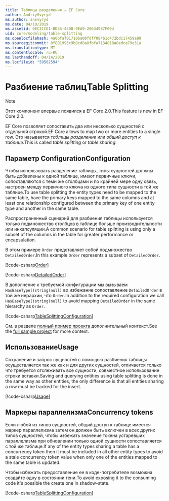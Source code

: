 ```yaml
---
title: Таблицы разделения — EF Core
author: AndriySvyryd
ms.author: ansvyryd
ms.date: 04/10/2019
ms.assetid: 0EC2CCE1-BD55-45D8-9EA9-20634987F094
uid: core/modeling/table-splitting
ms.openlocfilehash: 4a0bfaf017106a0bfdff084b1c472bdc17459a89
ms.sourcegitcommit: 8f801993c9b8cd8a8fbfa7134818a8edca79e31a
ms.translationtype: MT
ms.contentlocale: ru-RU
ms.lasthandoff: 04/14/2019
ms.locfileid: "59562594"
---
```

# <a name="table-splitting"></a><span data-ttu-id="8b79e-102">Разбиение таблиц</span><span class="sxs-lookup"><span data-stu-id="8b79e-102">Table Splitting</span></span>

>[!NOTE]
> <span data-ttu-id="8b79e-103">Этот компонент впервые появился в EF Core 2.0.</span><span class="sxs-lookup"><span data-stu-id="8b79e-103">This feature is new in EF Core 2.0.</span></span>

<span data-ttu-id="8b79e-104">EF Core позволяет сопоставить два или несколько сущностей с отдельной строкой.</span><span class="sxs-lookup"><span data-stu-id="8b79e-104">EF Core allows to map two or more entities to a single row.</span></span> <span data-ttu-id="8b79e-105">Это называется _таблицы разделение_ или _общий доступ к таблице_.</span><span class="sxs-lookup"><span data-stu-id="8b79e-105">This is called _table splitting_ or _table sharing_.</span></span>

## <a name="configuration"></a><span data-ttu-id="8b79e-106">Параметр Configuration</span><span class="sxs-lookup"><span data-stu-id="8b79e-106">Configuration</span></span>

<span data-ttu-id="8b79e-107">Чтобы использовать разделение таблицы, типы сущностей должны быть добавлены к одной таблице, имеют первичные ключи, сопоставляются с теми же столбцами и по крайней мере одну связь, настроен между первичного ключа из одного типа сущности в той же таблице.</span><span class="sxs-lookup"><span data-stu-id="8b79e-107">To use table splitting the entity types need to be mapped to the same table, have the primary keys mapped to the same columns and at least one relationship configured between the primary key of one entity type and another in the same table.</span></span>

<span data-ttu-id="8b79e-108">Распространенный сценарий для разбиения таблицы используется только подмножество столбцов в таблице больше производительности или инкапсуляции.</span><span class="sxs-lookup"><span data-stu-id="8b79e-108">A common scenario for table splitting is using only a subset of the columns in the table for greater performance or encapsulation.</span></span>

<span data-ttu-id="8b79e-109">В этом примере `Order` представляет собой подмножество `DetailedOrder`.</span><span class="sxs-lookup"><span data-stu-id="8b79e-109">In this example `Order` represents a subset of `DetailedOrder`.</span></span>

[!code-csharp[Order](../../../samples/core/Modeling/TableSplitting/Order.cs?name=Order)]

[!code-csharp[DetailedOrder](../../../samples/core/Modeling/TableSplitting/DetailedOrder.cs?name=DetailedOrder)]

<span data-ttu-id="8b79e-110">В дополнение к требуемой конфигурации мы вызываем `HasBaseType((string)null)` во избежание сопоставление `DetailedOrder` в той же иерархии, что `Order`.</span><span class="sxs-lookup"><span data-stu-id="8b79e-110">In addition to the required configuration we call `HasBaseType((string)null)` to avoid mapping `DetailedOrder` in the same hierarchy as `Order`.</span></span>

[!code-csharp[TableSplittingConfiguration](../../../samples/core/Modeling/TableSplitting/TableSplittingContext.cs?name=TableSplitting&highlight=3)]

<span data-ttu-id="8b79e-111">См. в разделе [полный пример проекта](https://github.com/aspnet/EntityFramework.Docs/tree/master/samples/core/Modeling/TableSplitting) дополнительный контекст.</span><span class="sxs-lookup"><span data-stu-id="8b79e-111">See the [full sample project](https://github.com/aspnet/EntityFramework.Docs/tree/master/samples/core/Modeling/TableSplitting) for more context.</span></span>

## <a name="usage"></a><span data-ttu-id="8b79e-112">Использование</span><span class="sxs-lookup"><span data-stu-id="8b79e-112">Usage</span></span>

<span data-ttu-id="8b79e-113">Сохранение и запрос сущностей с помощью разбиения таблицы осуществляется так же как и для других сущностей, отличается только что требуется отслеживать все сущности, совместное использование строки вставки.</span><span class="sxs-lookup"><span data-stu-id="8b79e-113">Saving and querying entities using table splitting is done in the same way as other entities, the only difference is that all entities sharing a row must be tracked for the insert.</span></span>

[!code-csharp[Usage](../../../samples/core/Modeling/TableSplitting/Program.cs?name=Usage)]

## <a name="concurrency-tokens"></a><span data-ttu-id="8b79e-114">Маркеры параллелизма</span><span class="sxs-lookup"><span data-stu-id="8b79e-114">Concurrency tokens</span></span>

<span data-ttu-id="8b79e-115">Если любой из типов сущностей, общий доступ к таблице имеется маркер параллелизма затем он должен быть включен в всех других типов сущностей, чтобы избежать значение токена устаревших параллелизма при обновлении только одной сущности сопоставляется с той же таблице.</span><span class="sxs-lookup"><span data-stu-id="8b79e-115">If any of the entity types sharing a table has a concurrency token then it must be included in all other entity types to avoid a stale concurrency token value when only one of the entities mapped to the same table is updated.</span></span>

<span data-ttu-id="8b79e-116">Чтобы избежать предоставление ее в коде-потребителе возможна создайте одну в состоянии тени.</span><span class="sxs-lookup"><span data-stu-id="8b79e-116">To avoid exposing it to the consuming code it's possible the create one in shadow-state.</span></span>

[!code-csharp[TableSplittingConfiguration](../../../samples/core/Modeling/TableSplitting/TableSplittingContext.cs?name=ConcurrencyToken&highlight=2)]
